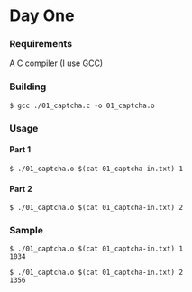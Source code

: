 # Day One

### Requirements

A C compiler (I use GCC)

### Building

`$ gcc ./01_captcha.c -o 01_captcha.o`

### Usage

#### Part 1

`$ ./01_captcha.o $(cat 01_captcha-in.txt) 1`

#### Part 2

`$ ./01_captcha.o $(cat 01_captcha-in.txt) 2`

### Sample

```
$ ./01_captcha.o $(cat 01_captcha-in.txt) 1
1034
```

```
$ ./01_captcha.o $(cat 01_captcha-in.txt) 2
1356
```